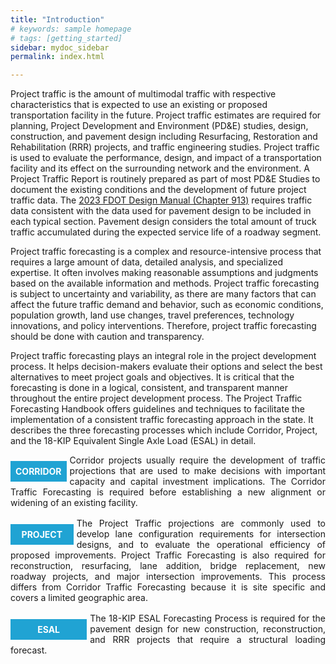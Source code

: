 ```yaml
---
title: "Introduction"
# keywords: sample homepage
# tags: [getting_started]
sidebar: mydoc_sidebar
permalink: index.html

---
```


<style>
  div{text-align: justify;}
  .parent{
    display: inline-block;
    margin-bottom: 1rem;
  }
  .child1{
    text-align:center;
    display: grid;
    /* position: relative; */
    margin-top: 0.6rem;
    margin-right: 1%;
    float: left;
    /* width: 12%; */
    /* padding: 2rem 2rem; */
  }
  .child2{
    /* display: grid;
    padding-left: 2rem;
    width:86%;
    float: right; */
  }
</style>

Project traffic is the amount of multimodal traffic with respective characteristics that is expected to use an existing or proposed transportation facility in the future. Project traffic estimates are required for planning, Project Development and Environment (PD&E) studies, design, construction, and pavement design including Resurfacing, Restoration and Rehabilitation (RRR) projects, and traffic engineering studies. Project traffic is used to evaluate the performance, design, and impact of a transportation facility and its effect on the surrounding network and the environment. A Project Traffic Report is routinely prepared as part of most PD&E Studies to document the existing conditions and the development of future project traffic data. The <a href="https://fdotwww.blob.core.windows.net/sitefinity/docs/default-source/roadway/fdm/2023/2023fdm913typsect.pdf?" target="blank">2023 FDOT Design Manual (Chapter 913)</a> requires traffic data consistent with the data used for pavement design to be included in each typical section. Pavement design considers the total amount of truck traffic accumulated during the expected service life of a roadway segment.

Project traffic forecasting is a complex and resource-intensive process that requires a large amount of data, detailed analysis, and specialized expertise. It often involves making reasonable assumptions and judgments based on the available information and methods. Project traffic forecasting is subject to uncertainty and variability, as there are many factors that can affect the future traffic demand and behavior, such as economic conditions, population growth, land use changes, travel preferences, technology innovations, and policy interventions. Therefore, project traffic forecasting should be done with caution and transparency. 

Project traffic forecasting plays an integral role in the project development process. It helps decision-makers evaluate their options and select the best alternatives to meet project goals and objectives. It is critical that the forecasting is done in a logical, consistent, and transparent manner throughout the entire project development process. The Project Traffic Forecasting Handbook offers guidelines and techniques to facilitate the implementation of a consistent traffic forecasting approach in the state. It describes the three forecasting processes which include Corridor, Project, and the 18-KIP Equivalent Single Axle Load (ESAL) in detail.



<div class="parent">
    <div class="child1"><div style="background:#20a3d3; color:white; font-weight: bold; padding:0.5rem 0.5rem 0.5rem 0.5rem; text-align:center">CORRIDOR</div></div>
    <div class="child2">Corridor projects usually require the development of traffic projections that are used to make decisions with important capacity and capital investment implications. The Corridor Traffic Forecasting is required before establishing a new alignment or widening of an existing facility.</div>
</div>

<div class="parent">
    <div class="child1"><div style="background:#20a3d3; color:white; font-weight: bold; padding:0.5rem 1.1rem 0.5rem 1.1rem; text-align:center">PROJECT</div></div>
    <div class="child2">The Project Traffic projections are commonly used to develop lane configuration requirements for intersection designs, and to evaluate the operational efficiency of proposed improvements. Project Traffic Forecasting is also required for reconstruction, resurfacing, lane addition, bridge replacement, new roadway projects, and major intersection improvements. This process differs from Corridor Traffic Forecasting because it is site specific and covers a limited geographic area.</div>
</div>

<div class="parent">
    <div class="child1"><div style="background:#20a3d3; color:white; font-weight: bold; padding:0.5rem 2.7rem 0.5rem 2.7rem; text-align:center">ESAL</div></div>
    The 18-KIP ESAL Forecasting Process is required for the pavement design for new construction, reconstruction, and RRR projects that require a structural loading forecast.
</div>

